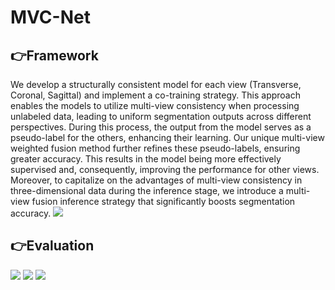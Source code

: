 # MVC-Net

## 👉Framework
We develop a structurally consistent model for each view (Transverse, Coronal, Sagittal) and implement a co-training strategy. This approach enables the models to utilize multi-view consistency when processing unlabeled data, leading to uniform segmentation outputs across different perspectives. During this process, the output from the model serves as a pseudo-label for the others, enhancing their learning. Our unique multi-view weighted fusion method further refines these pseudo-labels, ensuring greater accuracy. This results in the model being more effectively supervised and, consequently, improving the performance for other views. Moreover, to capitalize on the advantages of multi-view consistency in three-dimensional data during the inference stage, we introduce a multi-view fusion inference strategy that significantly boosts segmentation accuracy.
<img src="https://github.com/QinRui-k/MVC-Net/blob/main/ARCH.png">


## 👉Evaluation
<img src="https://github.com/QinRui-k/MVC-Net/assets/139854014/905c804b-03b8-4160-979a-4d48dcfab186">

<img src="https://github.com/QinRui-k/MVC-Net/files/15224369/JAW-3D.pdf">

<img src="https://github.com/QinRui-k/MVC-Net/files/15224368/JAW-2D.pdf">
